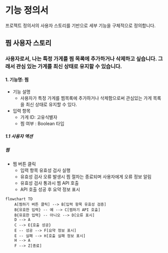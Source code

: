 # 기능 정의서

프로젝트 정의서의 사용자 스토리를 기반으로 세부 기능을 구체적으로 정의합니다.

## 찜 사용자 스토리

### 사용자로서, 나는 특정 가게를 찜 목록에 추가하거나 삭제하고 싶습니다. 그래서 관심 있는 가게를 최신 상태로 유지할 수 있습니다.
#### 1. 기능명: 찜

* 기능 설명
  * 사용자가 특정 가게를 찜목록에 추가하거나 삭제함으로써 관심있는 가게 목록을 최신 상태로 유지할 수 있다.
* 입력 항목
  * 가게 ID: 고유식별자
  * 찜 여부 : Boolean 타입

##### 1.1 사용자 액션

##### 찜

* 찜 버튼 클릭
  * 입력 항목 유효성 검사 실행
  * 유효성 검사 오류 발생시 찜 절차는 종료되며 사용자에게 오류 정보 알림
  * 유효성 검사 통과시 찜 API 호출
  * API 호출 성공 후 요약 정보 표시

```mermaid
flowchart TD
    A[찜하기 버튼 클릭] --> B[입력 항목 유효성 검증]
    B{유효한 입력} -- 예 --> C[찜하기 API 호출]
    B{유효한 입력} -- 아니오 --> D[오류 표시]
    D --> A
    C --> E{호출 성공}
    E -- 성공 --> F[요약 정보 표시]
    E -- 실패 --> H[호출 실패 정보 표시]
    H --> A
    F --> Z[종료]
```
